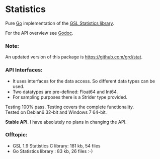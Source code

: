 # Statistics

Pure [Go](http://www.golang.org) implementation of the [GSL Statistics library](http://www.gnu.org/software/gsl/manual/html_node/Statistics.html).

For the API overview see [Godoc](http://godoc.org/github.com/grd/statistics).

### Note:
An updated version of this package is https://github.com/grd/stat.

### API Interfaces:
- It uses interfaces for the data access. So different data types can be used.
- Two datatypes are pre-defined: Float64 and Int64.
- For sampling purposes there is a Strider type provided.

Testing 100% pass. Testing covers the complete functionality.  
Tested on Debian6 32-bit and Windows 7 64-bit.

**Stable API**. I have absolutely no plans in changing the API.

### Offtopic:
- GSL 1.9 Statistics C library: 181 kb, 54 files
- Go Statistics library       :  83 kb, 26 files  :-)

